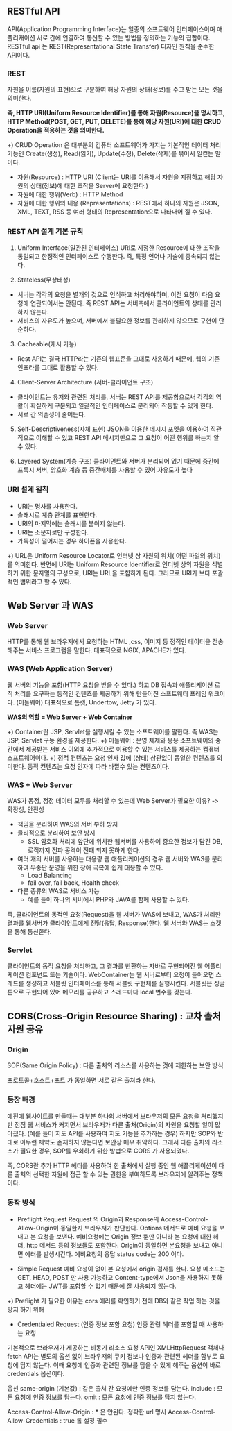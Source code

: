 ## RESTful API

API(Application Programming Interface)는 일종의 소프트웨어 인터페이스이며 애플리캐이션 서로 간에 연결하여 통신할 수 있는 방법을 정의하는 기능의 집합이다. 
RESTful api 는 REST(Representational State Transfer) 디자인 원칙을 준수한 API이다.

 
### REST
자원을 이름(자원의 표현)으로 구분하여 해당 자원의 상태(정보)를 주고 받는 모든 것을 의미한다.

**즉, HTTP URI(Uniform Resource Identifier)를 통해 자원(Resource)을 명시하고, HTTP Method(POST, GET, PUT, DELETE)를 통해 해당 자원(URI)에 대한 CRUD Operation을 적용하는 것을 의미한다.**

+) CRUD Operation 은 대부분의 컴퓨터 소프트웨어가 가지는 기본적인 데이터 처리 기능인 Create(생성), Read(읽기), Update(수정), Delete(삭제)를 묶어서 일컫는 말이다.

- 자원(Resource) : HTTP URI (Client는 URI를 이용해서 자원을 지정하고 해당 자원의 상태(정보)에 대한 조작을 Server에 요청한다.)
- 자원에 대한 행위(Verb) : HTTP Method 
- 자원에 대한 행위의 내용 (Representations) : REST에서 하나의 자원은 JSON, XML, TEXT, RSS 등 여러 형태의 Representation으로 나타내어 질 수 있다.

### REST API 설계 기본 규칙
1. Uniform Interface(일관된 인터페이스)
URI로 지정한 Resource에 대한 조작을 통일되고 한정적인 인터페이스로 수행한다. 즉, 특정 언어나 기술에 종속되지 않는다.
 
2. Stateless(무상태성)
- 서버는 각각의 요청을 별개의 것으로 인식하고 처리해야하며, 이전 요청이 다음 요청에 연관되어서는 안된다. 즉 REST API는 서버측에서 클라이언트의 상태를 관리하지 않는다. 
- 서비스의 자유도가 높으며, 서버에서 불필요한 정보를 관리하지 않으므로 구현이 단순하다.

3. Cacheable(캐시 가능)
- Rest API는 결국 HTTP라는 기존의 웹표준을 그대로 사용하기 때문에, 웹의 기존 인프라를 그대로 활용할 수 있다.


4. Client-Server Architecture (서버-클라이언트 구조)
- 클라이언트는 유저와 관련된 처리를, 서버는 REST API를 제공함으로써 각각의 역활이 확실하게 구분되고 일괄적인 인터페이스로 분리되어 작동할 수 있게 한다. 
- 서로 간 의존성이 줄어든다.

5. Self-Descriptiveness(자체 표현)
JSON을 이용한 메시지 포멧을 이용하여 직관적으로 이해할 수 있고 REST API 메시지만으로 그 요청이 어떤 행위를 하는지 알 수 있다.

6. Layered System(계층 구조)
클라이언트와 서버가 분리되어 있기 때문에 중간에 프록시 서버, 암호화 계층 등 중간매체를 사용할 수 있어 자유도가 높다


### URI 설계 원칙
- URI는 명사를 사용한다.
- 슬래시로 계층 관계를 표현한다.
- URI의 마지막에는 슬래시를 붙이지 않는다.
- URI는 소문자로만 구성한다.
- 가독성이 떨어지는 경우 하이픈을 사용한다.


+) URL은 Uniform Resource Locator로 인터넷 상 자원의 위치( 어떤 파일의 위치)를 의미한다. 반면에 URI는 Uniform Resource Identifier로 인터넷 상의 자원을 식별하기 위한 문자열의 구성으로, URI는 URL을 포함하게 된다. 그러므로 URI가 보다 포괄적인 범위라고 할 수 있다.


## Web Server 과 WAS

### Web Server
HTTP를 통해 웹 브라우저에서 요청하는 HTML ,css, 이미지 등 정적인 데이터을 전송해주는 서비스 프로그램을 말한다. 대표적으로 NGIX, APACHE가 있다.

### WAS (Web Application Server)
웹 서버의 기능을 포함(HTTP 요청을 받을 수 있다.) 하고 DB 접속과 애플리케이션 로직 처리를 요구하는 동적인 컨텐츠를 제공하기 위해 만들어진 소프트웨터 프레임 워크이다. (미들웨어)
대표적으로 톰캣, Undertow, Jetty 가 있다.

**WAS의 역할 = Web Server + Web Container**

+) Container란 JSP, Servlet을 실행시킬 수 있는 소프트웨어를 말한다. 즉 WAS는 JSP, Servlet 구동 환경을 제공한다.
+) 미들웨어 : 운영 체제와 응용 소프트웨어의 중간에서 제공받는 서비스 이외에 추가적으로 이용할 수 있는 서비스를 제공하는 컴퓨터 소프트웨어이다.
+) 정적 컨텐츠는 요청 인자 값에 (상태) 상관없이 동일한 컨텐츠를 의미한다. 동적 컨텐츠는 요청 인자에 따라 바뀔수 있는 컨텐츠이다.

### WAS + Web Server
WAS가 동정, 정정 데이터 모두를 처리할 수 있는데 Web Server가 필요한 이유? -> 확장성, 안전성

- 책임을 분리하여 WAS의 서버 부하 방지
- 물리적으로 분리하여 보안 방지
  - SSL 암호화 처리에 앞단에 위치한 웹서버를 사용하여 중요한 정보가 담긴 DB, 로직까지 전파 공격이 전패 되지 못하게 한다.
- 여러 개의 서버를 사용하는 대용량 웹 애플리케이션의 경우 웹 서버와 WAS를 분리하여 무중단 운영을 위한 장애 극복에 쉽게 대응할 수 있다.
  - Load Balancing
  - fail over, fail back, Health check
- 다른 종류의 WAS로 서비스 가능
  - 예를 들어 하나의 서버에서 PHP와 JAVA를 함께 사용할 수 있다.

즉, 클라이언트의 동적인 요청(Request)을 웹 서버가 WAS에 보내고, WAS가 처리한 결과를 웹서버가 클라이언트에게 전달(응답, Response)한다. 웹 서버와 WAS는 소켓을 통해 통신한다.

### Servlet
클라이언트의 동적 요청을 처리하고, 그 결과를 반환하는 자바로 구현되어진 웹 어플리케이션 컴포넌트 또는 기술이다.
WebContainer는 웹 서버로부터 요청이 들어오면 스레드를 생성하고 서블릿 인터페이스를 통해 서블릿 구현체를 실행시킨다.  서블릿은 싱글톤으로 구현되어 있어 메모리를 공유하고 스레드마다 local 변수를 갖는다.


## CORS(Cross-Origin Resource Sharing) : 교차 출처 자원 공유

### Origin

SOP(Same Origin Policy) : 다른 출처의 리소스를 사용하는 것에 제한하는 보안 방식

프로토콜+호스트+포트 가 동일하면 서로 같은 출처라 한다.

### 등장 배경
예전에 웹사이트를 만들때는 대부분 하나의 서버에서 브라우저의 모든 요청을 처리했지만 점점 웹 서비스가 커지면서 브라우저가 다른 출처(Origin)의 자원을 요청할 일이 많아졌다. (예를 들어 지도 API를 사용하여 지도 기능을 추가하는 경우) 하지만 SOP와 반대로 아무런 제약도 존재하지 않는다면 보안상 매우 취약하다. 그래서 다른 출처의 리소스가 필요한 경우,  SOP를 우회하기 위한 방법으로 CORS 가 사용되었다.

즉, CORS란 추가 HTTP 헤더를 사용하여 한 출처에서 실행 중인 웹 애플리케이션이 다른 출처의 선택한 자원에 접근 할 수 있는 권한을 부여하도록 브라우저에 알려주는 정책이다.

### 동작 방식
- Preflight Request
Request 의  Origin과 Response의 Access-Control-Allow-Origin이 동일한지 브라우저가 판단한다.
Options 메서드로 예비 요청을 보내고 본 요청을 보낸다. 예비요청에는 Origin 정보 뿐만 아니라 본 요청에 대한 헤더, http 메서드 등의 정보들도 포함한다. Origin이 동일하면 본요청을 보내고 아니면 에러를 발생시킨다. 예비요청의 응답 status code는 200 이다.

- Simple Request
예비 요청이 없이 본 요청에서 origin 검사를 한다. 요청 메소드는 GET, HEAD, POST 만 사용 가능하고 Content-type에서 Json을 사용하지 못하고 헤더에는 JWT를 포함할 수 없기 때문에 잘 사용되지 않는다.

+) Preflight 가 필요한 이유는 cors 에러를 확인하기 전에 DB와 같은 작업 하는 것을 방지 하기 위해

- Credentialed Request (인증 정보 포함 요청)
인증 관련 헤더를 포함할 때 사용하는 요청

기본적으로 브라우저가 제공하는 비동기 리소스 요청 API인 XMLHttpRequest 객체나 fetch API는 별도의 옵션 없이 브라우저의 쿠키 정보나 인증과 관련된 헤더를 함부로 요청에 담지 않는다. 이때 요청에 인증과 관련된 정보를 담을 수 있게 해주는 옵션이 바로 credentials 옵션이다.

옵션
same-origin (기본값) : 같은 출처 간 요청에만 인증 정보를 담는다.
include : 모든 요청에 인증 정보를 담는다.
omit : 모든 요청에 인증 정보를 담지 않는다.

Access-Control-Allow-Origin : * 은 안된다. 정확한 url 명시
Access-Control-Allow-Credentials : true 롤 설정 필수

